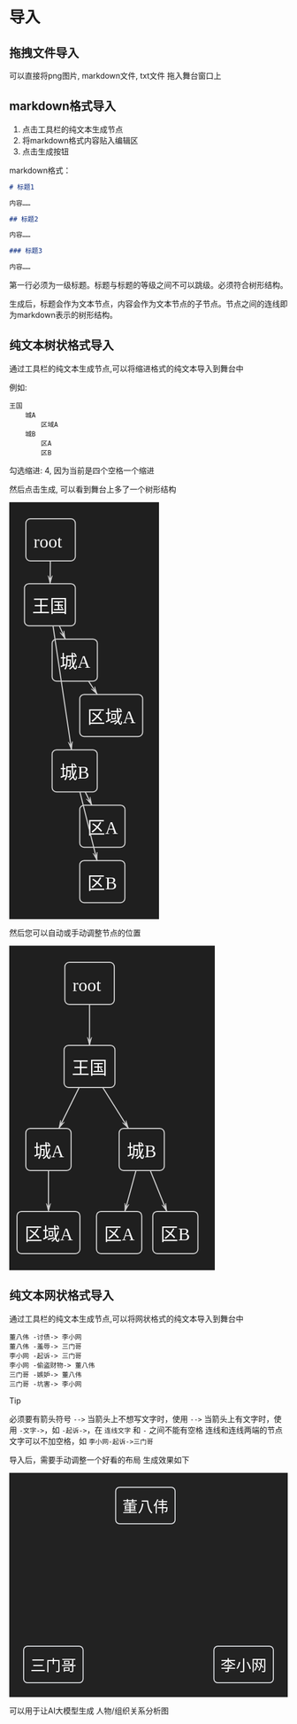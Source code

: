 # 导入

## 拖拽文件导入

可以直接将png图片, markdown文件, txt文件 拖入舞台窗口上

## markdown格式导入

1. 点击工具栏的纯文本生成节点
2. 将markdown格式内容贴入编辑区
3. 点击生成按钮

markdown格式：

```markdown
# 标题1

内容……

## 标题2

内容……

### 标题3

内容……
```

第一行必须为一级标题。标题与标题的等级之间不可以跳级。必须符合树形结构。

生成后，标题会作为文本节点，内容会作为文本节点的子节点。节点之间的连线即为markdown表示的树形结构。

## 纯文本树状格式导入

通过工具栏的纯文本生成节点,可以将缩进格式的纯文本导入到舞台中

例如:

```
王国
    城A
        区域A
    城B
        区A
        区B
```

勾选缩进: 4, 因为当前是四个空格一个缩进

然后点击生成, 可以看到舞台上多了一个树形结构

<svg xmlns="http://www.w3.org/2000/svg" width="271.39198303222656" height="753.1875" viewBox="2433.8608350855607 -1272.3994962490722 271.39198303222656 753.1875" style="background-color:rgba(31, 31, 31, 1)"><rect x="2463.9" y="-1242.4" width="89.5" height="76.0" rx="8" ry="8" fill="rgba(0, 0, 0, 0)" stroke="rgba(204, 204, 204, 1)" stroke-width="2"></rect><text x="2477.9" y="-1190.4" fill="rgba(255, 255, 255, 1)" font-size="32" text-anchor="start" font-family="MiSans">root</text><rect x="2461.4" y="-1125.2" width="92.0" height="76.0" rx="8" ry="8" fill="rgba(0, 0, 0, 0)" stroke="rgba(204, 204, 204, 1)" stroke-width="2"></rect><text x="2475.4" y="-1073.2" fill="rgba(255, 255, 255, 1)" font-size="32" text-anchor="start" font-family="MiSans">王国</text><rect x="2511.4" y="-1025.2" width="81.9" height="76.0" rx="8" ry="8" fill="rgba(0, 0, 0, 0)" stroke="rgba(204, 204, 204, 1)" stroke-width="2"></rect><text x="2525.4" y="-973.2" fill="rgba(255, 255, 255, 1)" font-size="32" text-anchor="start" font-family="MiSans">城A</text><rect x="2561.4" y="-925.2" width="113.9" height="76.0" rx="8" ry="8" fill="rgba(0, 0, 0, 0)" stroke="rgba(204, 204, 204, 1)" stroke-width="2"></rect><text x="2575.4" y="-873.2" fill="rgba(255, 255, 255, 1)" font-size="32" text-anchor="start" font-family="MiSans">区域A</text><rect x="2511.4" y="-825.2" width="81.7" height="76.0" rx="8" ry="8" fill="rgba(0, 0, 0, 0)" stroke="rgba(204, 204, 204, 1)" stroke-width="2"></rect><text x="2525.4" y="-773.2" fill="rgba(255, 255, 255, 1)" font-size="32" text-anchor="start" font-family="MiSans">城B</text><rect x="2561.4" y="-725.2" width="81.9" height="76.0" rx="8" ry="8" fill="rgba(0, 0, 0, 0)" stroke="rgba(204, 204, 204, 1)" stroke-width="2"></rect><text x="2575.4" y="-673.2" fill="rgba(255, 255, 255, 1)" font-size="32" text-anchor="start" font-family="MiSans">区A</text><rect x="2561.4" y="-625.2" width="81.7" height="76.0" rx="8" ry="8" fill="rgba(0, 0, 0, 0)" stroke="rgba(204, 204, 204, 1)" stroke-width="2"></rect><text x="2575.4" y="-573.2" fill="rgba(255, 255, 255, 1)" font-size="32" text-anchor="start" font-family="MiSans">区B</text><line x1="2508.2" y1="-1166.4" x2="2507.8" y2="-1125.2" stroke="rgba(204, 204, 204, 1)" stroke-width="2"></line><polygon points="2507.8,-1125.2 2511.8,-1139.7 2507.8,-1132.7 2504.0,-1139.7" fill="rgba(204, 204, 204, 1)" stroke="rgba(204, 204, 204, 1)"></polygon><line x1="2524.4" y1="-1049.2" x2="2535.2" y2="-1025.2" stroke="rgba(204, 204, 204, 1)" stroke-width="2"></line><polygon points="2535.2,-1025.2 2532.8,-1040.0 2532.2,-1032.1 2525.7,-1036.8" fill="rgba(204, 204, 204, 1)" stroke="rgba(204, 204, 204, 1)"></polygon><line x1="2577.4" y1="-949.2" x2="2593.2" y2="-925.2" stroke="rgba(204, 204, 204, 1)" stroke-width="2"></line><polygon points="2593.2,-925.2 2588.5,-939.4 2589.1,-931.5 2582.0,-935.2" fill="rgba(204, 204, 204, 1)" stroke="rgba(204, 204, 204, 1)"></polygon><line x1="2513.0" y1="-1049.2" x2="2546.5" y2="-825.2" stroke="rgba(204, 204, 204, 1)" stroke-width="2"></line><polygon points="2546.5,-825.2 2548.2,-840.1 2545.4,-832.6 2540.6,-839.0" fill="rgba(204, 204, 204, 1)" stroke="rgba(204, 204, 204, 1)"></polygon><line x1="2571.3" y1="-749.2" x2="2583.3" y2="-725.2" stroke="rgba(204, 204, 204, 1)" stroke-width="2"></line><polygon points="2583.3,-725.2 2580.3,-739.9 2579.9,-731.9 2573.3,-736.4" fill="rgba(204, 204, 204, 1)" stroke="rgba(204, 204, 204, 1)"></polygon><line x1="2561.7" y1="-749.2" x2="2592.7" y2="-625.2" stroke="rgba(204, 204, 204, 1)" stroke-width="2"></line><polygon points="2592.7,-625.2 2593.0,-640.2 2590.9,-632.5 2585.4,-638.3" fill="rgba(204, 204, 204, 1)" stroke="rgba(204, 204, 204, 1)"></polygon></svg>

然后您可以自动或手动调整节点的位置

<svg xmlns="http://www.w3.org/2000/svg" width="371.5039978027344" height="586" viewBox="2363.3328275782364 -1272.3994962490722 371.5039978027344 586" style="background-color:rgba(31, 31, 31, 1)"><rect x="2463.9" y="-1242.4" width="89.5" height="76.0" rx="8" ry="8" fill="rgba(0, 0, 0, 0)" stroke="rgba(204, 204, 204, 1)" stroke-width="2"></rect><text x="2477.9" y="-1190.4" fill="rgba(255, 255, 255, 1)" font-size="32" text-anchor="start" font-family="MiSans">root</text><rect x="2462.6" y="-1092.4" width="92.0" height="76.0" rx="8" ry="8" fill="rgba(0, 0, 0, 0)" stroke="rgba(204, 204, 204, 1)" stroke-width="2"></rect><text x="2476.6" y="-1040.4" fill="rgba(255, 255, 255, 1)" font-size="32" text-anchor="start" font-family="MiSans">王国</text><rect x="2393.3" y="-942.4" width="81.9" height="76.0" rx="8" ry="8" fill="rgba(0, 0, 0, 0)" stroke="rgba(204, 204, 204, 1)" stroke-width="2"></rect><text x="2407.3" y="-890.4" fill="rgba(255, 255, 255, 1)" font-size="32" text-anchor="start" font-family="MiSans">城A</text><rect x="2377.3" y="-792.4" width="113.9" height="76.0" rx="8" ry="8" fill="rgba(0, 0, 0, 0)" stroke="rgba(204, 204, 204, 1)" stroke-width="2"></rect><text x="2391.3" y="-740.4" fill="rgba(255, 255, 255, 1)" font-size="32" text-anchor="start" font-family="MiSans">区域A</text><rect x="2562.2" y="-942.4" width="81.7" height="76.0" rx="8" ry="8" fill="rgba(0, 0, 0, 0)" stroke="rgba(204, 204, 204, 1)" stroke-width="2"></rect><text x="2576.2" y="-890.4" fill="rgba(255, 255, 255, 1)" font-size="32" text-anchor="start" font-family="MiSans">城B</text><rect x="2521.2" y="-792.4" width="81.9" height="76.0" rx="8" ry="8" fill="rgba(0, 0, 0, 0)" stroke="rgba(204, 204, 204, 1)" stroke-width="2"></rect><text x="2535.2" y="-740.4" fill="rgba(255, 255, 255, 1)" font-size="32" text-anchor="start" font-family="MiSans">区A</text><rect x="2623.1" y="-792.4" width="81.7" height="76.0" rx="8" ry="8" fill="rgba(0, 0, 0, 0)" stroke="rgba(204, 204, 204, 1)" stroke-width="2"></rect><text x="2637.1" y="-740.4" fill="rgba(255, 255, 255, 1)" font-size="32" text-anchor="start" font-family="MiSans">区B</text><line x1="2508.6" y1="-1166.4" x2="2508.6" y2="-1092.4" stroke="rgba(204, 204, 204, 1)" stroke-width="2"></line><polygon points="2508.6,-1092.4 2512.5,-1106.9 2508.6,-1099.9 2504.7,-1106.9" fill="rgba(204, 204, 204, 1)" stroke="rgba(204, 204, 204, 1)"></polygon><line x1="2489.8" y1="-1016.4" x2="2453.1" y2="-942.4" stroke="rgba(204, 204, 204, 1)" stroke-width="2"></line><polygon points="2453.1,-942.4 2463.0,-953.7 2456.4,-949.1 2456.1,-957.1" fill="rgba(204, 204, 204, 1)" stroke="rgba(204, 204, 204, 1)"></polygon><line x1="2434.3" y1="-866.4" x2="2434.3" y2="-792.4" stroke="rgba(204, 204, 204, 1)" stroke-width="2"></line><polygon points="2434.3,-792.4 2438.2,-806.9 2434.3,-799.9 2430.4,-806.9" fill="rgba(204, 204, 204, 1)" stroke="rgba(204, 204, 204, 1)"></polygon><line x1="2532.5" y1="-1016.4" x2="2579.1" y2="-942.4" stroke="rgba(204, 204, 204, 1)" stroke-width="2"></line><polygon points="2579.1,-942.4 2574.7,-956.7 2575.1,-948.7 2568.1,-952.6" fill="rgba(204, 204, 204, 1)" stroke="rgba(204, 204, 204, 1)"></polygon><line x1="2592.7" y1="-866.4" x2="2572.5" y2="-792.4" stroke="rgba(204, 204, 204, 1)" stroke-width="2"></line><polygon points="2572.5,-792.4 2580.1,-805.4 2574.5,-799.6 2572.6,-807.4" fill="rgba(204, 204, 204, 1)" stroke="rgba(204, 204, 204, 1)"></polygon><line x1="2618.5" y1="-866.4" x2="2648.5" y2="-792.4" stroke="rgba(204, 204, 204, 1)" stroke-width="2"></line><polygon points="2648.5,-792.4 2646.7,-807.3 2645.7,-799.3 2639.5,-804.4" fill="rgba(204, 204, 204, 1)" stroke="rgba(204, 204, 204, 1)"></polygon></svg>

## 纯文本网状格式导入

通过工具栏的纯文本生成节点,可以将网状格式的纯文本导入到舞台中

```
董八伟 -讨债-> 李小网
董八伟 -羞辱-> 三门哥
李小网 -起诉-> 三门哥
李小网 -偷盗财物-> 董八伟
三门哥 -嫉妒-> 董八伟
三门哥 -坑害-> 李小网
```

> [!TIP]
> 必须要有箭头符号 `-->`
> 当箭头上不想写文字时，使用 `-->`
> 当箭头上有文字时，使用 `-文字->`，如 `-起诉->`，在 `连线文字` 和 `-` 之间不能有空格
> 连线和连线两端的节点文字可以不加空格，如 `李小网-起诉->三门哥`

导入后，需要手动调整一个好看的布局
生成效果如下

<svg xmlns="http://www.w3.org/2000/svg" width="581" height="467" viewBox="467 -490 581 467" style="background-color:rgba(34, 34, 34, 1)"><rect x="689.0" y="-460.0" width="124.0" height="76.0" rx="8" ry="8" fill="rgba(0, 0, 0, 0)" stroke="rgba(229, 231, 235, 1)" stroke-width="2"></rect><text x="703.0" y="-408.0" fill="rgba(255, 255, 255, 1)" font-size="32" text-anchor="start" font-family="MiSans">董八伟</text><rect x="894.0" y="-129.0" width="124.0" height="76.0" rx="8" ry="8" fill="rgba(0, 0, 0, 0)" stroke="rgba(229, 231, 235, 1)" stroke-width="2"></rect><text x="908.0" y="-77.0" fill="rgba(255, 255, 255, 1)" font-size="32" text-anchor="start" font-family="MiSans">李小网</text><rect x="497.0" y="-129.0" width="124.0" height="76.0" rx="8" ry="8" fill="rgba(0, 0, 0, 0)" stroke="rgba(229, 231, 235, 1)" stroke-width="2"></rect><text x="511.0" y="-77.0" fill="rgba(255, 255, 255, 1)" font-size="32" text-anchor="start" font-family="MiSans">三门哥</text></svg>

可以用于让AI大模型生成 人物/组织关系分析图
